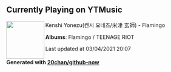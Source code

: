 ## Currently Playing on YTMusic

[<img align="left" width="100" src="https://lh3.googleusercontent.com/KfgLFrXkwju9RqhLe9CgUiaeBK8XLs5SP6rdKrZMDveh0yw3AJBxow7tNQqyjfCaOAzZVd1B6v8T7JM">](https://music.youtube.com/watch?v=DcKa0n2LCLk)

Kenshi Yonezu(켄시 요네즈/米津 玄師) - Flamingo

**Albums**: Flamingo / TEENAGE RIOT

Last updated at 03/04/2021 20:07

#### Generated with [20chan/github-now](https://github.com/20chan/github-now)


<!--
**20chan/20chan** is a ✨ _special_ ✨ repository because its `README.md` (this file) appears on your GitHub profile.

Here are some ideas to get you started:

- 🔭 I’m currently working on ...
- 🌱 I’m currently learning ...
- 👯 I’m looking to collaborate on ...
- 🤔 I’m looking for help with ...
- 💬 Ask me about ...
- 📫 How to reach me: ...
- 😄 Pronouns: ...
- ⚡ Fun fact: ...
-->
